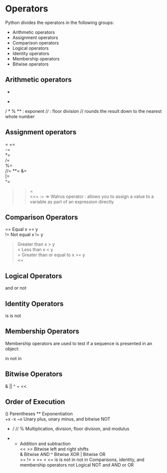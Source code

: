 # Operators

Python divides the operators in the following groups:

- Arithmetic operators
- Assignment operators
- Comparison operators
- Logical operators
- Identity operators
- Membership operators
- Bitwise operators

## Arithmetic operators
+ 
- 
/ 
*
% 
** : exponent
// : floor division // rounds the result down to the nearest whole number


## Assignment operators

=
+=	
-=	
*=	
/=	
%=	
//=
**=	
&=	
|=	
^=	
>>=		
<<=	
:=  => Walrus operator : allows you to assign a value to a variable as part of an expression directly

## Comparison Operators

==	Equal	x == y	
!=	Not equal	x != y	
>	Greater than	x > y	
<	Less than	x < y	
>=	Greater than or equal to	x >= y	
<=

## Logical Operators

and 
or 
not

## Identity Operators

is 
is not

## Membership Operators
Membership operators are used to test if a sequence is presented in an object:


in 
not in

## Bitwise Operators

&
||
^
~
<<
>>



## Order of Execution

()	Parentheses	
**	Exponentiation	
+x  -x  ~x	Unary plus, unary minus, and bitwise NOT	
*  /  //  %	Multiplication, division, floor division, and modulus	
+  -	Addition and subtraction	
<<  >>	Bitwise left and right shifts	
&	Bitwise AND	
^	Bitwise XOR	
|	Bitwise OR	
==  !=  >  >=  <  <=  is  is not  in  not in 	Comparisons, identity, and membership operators	
not	Logical NOT	
and	AND	
or	OR